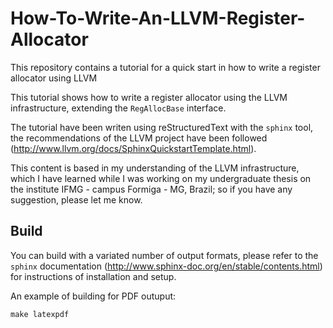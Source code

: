 # How-To-Write-An-LLVM-Register-Allocator
This repository contains a tutorial for a quick start in how to write a register allocator using LLVM

This tutorial shows how to write a register allocator using the LLVM infrastructure, extending the `RegAllocBase` interface.

The tutorial have been writen using reStructuredText with the `sphinx` tool, the recommendations of the LLVM project have been followed (http://www.llvm.org/docs/SphinxQuickstartTemplate.html).

This content is based in my understanding of the LLVM infrastructure, which I have learned while I was working on my undergraduate thesis on the institute IFMG - campus Formiga - MG, Brazil; so if you have any suggestion, please let me know.

## Build

You can build with a variated number of output formats, please refer to the `sphinx` documentation (http://www.sphinx-doc.org/en/stable/contents.html) for instructions of installation and setup.

An example of building for PDF outuput:

    make latexpdf
